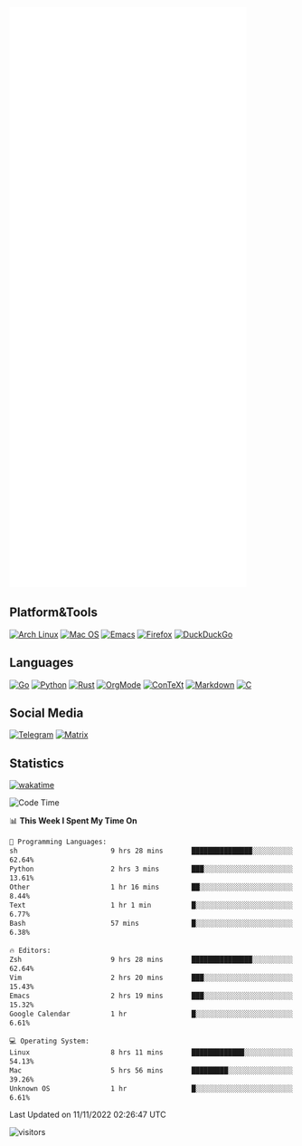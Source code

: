 ![Metrics](https://github.com/SteamedFish/SteamedFish/blob/master/github-metrics.svg)

## Platform&Tools

[![Arch Linux](https://img.shields.io/badge/ArchLinux-1793D1?logo=arch-linux&logoColor=fff&style=flat-square)](https://archlinux.org/)
[![Mac OS](https://img.shields.io/badge/MacOS-000000?style=flat-square&logo=macos&logoColor=F0F0F0)](https://www.apple.com/macos/)
[![Emacs](https://img.shields.io/badge/Emacs-%237F5AB6.svg?&style=flat-square&logo=gnu-emacs&logoColor=white)](https://www.gnu.org/software/emacs/)
[![Firefox](https://img.shields.io/badge/Firefox-FF7139?style=flat-square&logo=Firefox-Browser&logoColor=white)](https://firefox.com/)
[![DuckDuckGo](https://img.shields.io/badge/DuckDuckGo-DE5833?style=flat-square&logo=DuckDuckGo&logoColor=white)](https://duckduckgo.com/)

## Languages

[![Go](https://img.shields.io/badge/Golang-%2300ADD8.svg?style=flat-square&logo=go&logoColor=white)](https://golang.org/)
[![Python](https://img.shields.io/badge/Python-3670A0?style=flat-square&logo=python&logoColor=ffdd54)](https://www.python.org/)
[![Rust](https://img.shields.io/badge/Rust-%23000000.svg?style=flat-square&logo=rust&logoColor=white)](https://www.rust-lang.org/)
[![OrgMode](https://img.shields.io/badge/OrgMode-%23000000.svg?style=flat-square&logo=org&logoColor=white)](https://orgmode.org/)
[![ConTeXt](https://img.shields.io/badge/ConTeXt-%23008080.svg?style=flat-square&logo=latex&logoColor=white)](https://contextgarden.net/)
[![Markdown](https://img.shields.io/badge/MarkDown-%23000000.svg?style=flat-square&logo=markdown&logoColor=white)](https://daringfireball.net/projects/markdown/)
[![C](https://img.shields.io/badge/C-%2300599C.svg?style=flat-square&logo=c&logoColor=white)](https://www.iso.org/standard/74528.html)

## Social Media
[![Telegram](https://img.shields.io/badge/SteamedFish-2CA5E0?style=social&logo=telegram&logoColor=white)](https://t.me/SteamedFish)
[![Matrix](https://img.shields.io/badge/SteamedFish-2CA5E0?style=social&logo=matrix&logoColor=black)](https://matrix.to/#/@i:steamedfish.org)

## Statistics
[![wakatime](https://wakatime.com/badge/user/168280d6-fcf2-4b4f-ad3a-dc4612f35b38.svg)](https://wakatime.com/@168280d6-fcf2-4b4f-ad3a-dc4612f35b38)

<!--START_SECTION:waka-->
![Code Time](http://img.shields.io/badge/Code%20Time-2%2C128%20hrs%203%20mins-blue)

📊 **This Week I Spent My Time On** 

```text
💬 Programming Languages: 
sh                       9 hrs 28 mins       ███████████████░░░░░░░░░░   62.64% 
Python                   2 hrs 3 mins        ███░░░░░░░░░░░░░░░░░░░░░░   13.61% 
Other                    1 hr 16 mins        ██░░░░░░░░░░░░░░░░░░░░░░░   8.44% 
Text                     1 hr 1 min          █░░░░░░░░░░░░░░░░░░░░░░░░   6.77% 
Bash                     57 mins             █░░░░░░░░░░░░░░░░░░░░░░░░   6.38%

🔥 Editors: 
Zsh                      9 hrs 28 mins       ███████████████░░░░░░░░░░   62.64% 
Vim                      2 hrs 20 mins       ███░░░░░░░░░░░░░░░░░░░░░░   15.43% 
Emacs                    2 hrs 19 mins       ███░░░░░░░░░░░░░░░░░░░░░░   15.32% 
Google Calendar          1 hr                █░░░░░░░░░░░░░░░░░░░░░░░░   6.61%

💻 Operating System: 
Linux                    8 hrs 11 mins       █████████████░░░░░░░░░░░░   54.13% 
Mac                      5 hrs 56 mins       █████████░░░░░░░░░░░░░░░░   39.26% 
Unknown OS               1 hr                █░░░░░░░░░░░░░░░░░░░░░░░░   6.61%

```


 Last Updated on 11/11/2022 02:26:47 UTC
<!--END_SECTION:waka-->

![visitors](https://visitor-badge.laobi.icu/badge?page_id=SteamedFish.SteamedFish)
